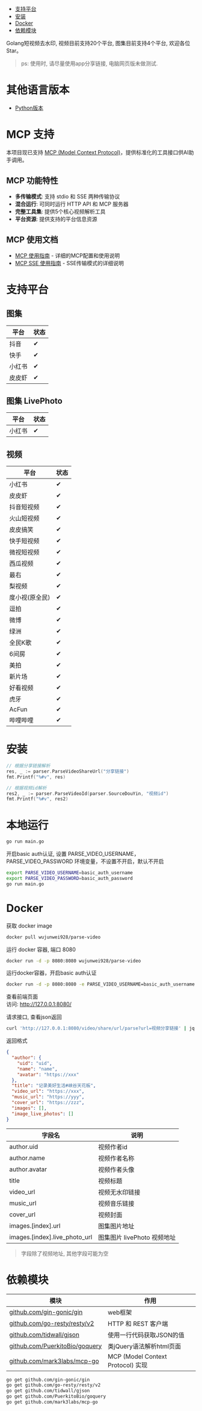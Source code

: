    * [支持平台](#支持平台)
   * [安装](#安装)
   * [Docker](#docker)
   * [依赖模块](#依赖模块)

Golang短视频去水印, 视频目前支持20个平台, 图集目前支持4个平台, 欢迎各位Star。
> ps: 使用时, 请尽量使用app分享链接, 电脑网页版未做测试.

# 其他语言版本
- [Python版本](https://github.com/wujunwei928/parse-video-py)

# MCP 支持

本项目现已支持 [MCP (Model Context Protocol)](https://modelcontextprotocol.io/)，提供标准化的工具接口供AI助手调用。

## MCP 功能特性

- **多传输模式**: 支持 stdio 和 SSE 两种传输协议
- **混合运行**: 可同时运行 HTTP API 和 MCP 服务器
- **完整工具集**: 提供5个核心视频解析工具
- **平台资源**: 提供支持的平台信息资源

## MCP 使用文档

- [MCP 使用指南](./MCP_USAGE.md) - 详细的MCP配置和使用说明
- [MCP SSE 使用指南](./MCP_SSE_USAGE.md) - SSE传输模式的详细说明

# 支持平台
## 图集
| 平台  | 状态 | 
|-----|----|
| 抖音  | ✔  |
| 快手  | ✔  | 
| 小红书 | ✔  | 
| 皮皮虾 | ✔  | 

## 图集 LivePhoto
| 平台  | 状态 |
|-----|----|
| 小红书 | ✔  |

## 视频
| 平台       | 状态 |
|----------|----|
| 小红书      | ✔  |
| 皮皮虾      | ✔  |
| 抖音短视频    | ✔  |
| 火山短视频    | ✔  |
| 皮皮搞笑     | ✔  |
| 快手短视频    | ✔  |
| 微视短视频    | ✔  |
| 西瓜视频     | ✔  |
| 最右       | ✔  |
| 梨视频      | ✔  |
| 度小视(原全民) | ✔  |
| 逗拍       | ✔  |
| 微博       | ✔  |
| 绿洲       | ✔  |
| 全民K歌     | ✔  |
| 6间房      | ✔  |
| 美拍       | ✔  |
| 新片场      | ✔  |
| 好看视频     | ✔  |
| 虎牙       | ✔  |
| AcFun    | ✔  |
| 哔哩哔哩     | ✔  |

# 安装
```go
// 根据分享链接解析
res, _ := parser.ParseVideoShareUrl("分享链接")
fmt.Printf("%#v", res)

// 根据视频id解析
res2, _ := parser.ParseVideoId(parser.SourceDouYin, "视频id")
fmt.Printf("%#v", res2)
```

# 本地运行
```bash
go run main.go
```

开启basic auth认证, 设置 PARSE_VIDEO_USERNAME， PARSE_VIDEO_PASSWORD 环境变量，不设置不开启，默认不开启
```bash
export PARSE_VIDEO_USERNAME=basic_auth_username
export PARSE_VIDEO_PASSWORD=basic_auth_password
go run main.go
```


# Docker
获取 docker image
```bash
docker pull wujunwei928/parse-video
```

运行 docker 容器, 端口 8080
```bash
docker run -d -p 8080:8080 wujunwei928/parse-video
```

运行docker容器，开启basic auth认证
```bash
docker run -d -p 8080:8080 -e PARSE_VIDEO_USERNAME=basic_auth_username -e PARSE_VIDEO_PASSWORD=basic_auth_password wujunwei928/parse-video
 ```

查看前端页面  
访问: http://127.0.0.1:8080/  

请求接口, 查看json返回
```bash
curl 'http://127.0.0.1:8080/video/share/url/parse?url=视频分享链接' | jq
```
返回格式
```json
{
  "author": {
    "uid": "uid",
    "name": "name",
    "avatar": "https://xxx"
  },
  "title": "记录美好生活#峡谷天花板",
  "video_url": "https://xxx",
  "music_url": "https://yyy",
  "cover_url": "https://zzz",
  "images": [],
  "image_live_photos": []
}
```
| 字段名                           | 说明                  | 
|-------------------------------|---------------------| 
| author.uid                    | 视频作者id              |
| author.name                   | 视频作者名称              |
| author.avatar                 | 视频作者头像              |
| title                         | 视频标题                |
| video_url                     | 视频无水印链接             |
| music_url                     | 视频音乐链接              |
| cover_url                     | 视频封面                |
| images.[index].url            | 图集图片地址              |
| images.[index].live_photo_url | 图集图片 livePhoto 视频地址 |
> 字段除了视频地址, 其他字段可能为空

# 依赖模块
| 模块                                                                       | 作用               |
|--------------------------------------------------------------------------|------------------|
| [github.com/gin-gonic/gin](https://github.com/gin-gonic/gin)             | web框架            |
| [github.com/go-resty/resty/v2](https://github.com/go-resty/resty/v2)     | HTTP 和 REST 客户端  |
| [github.com/tidwall/gjson](https://github.com/tidwall/gjson)             | 使用一行代码获取JSON的值   |
| [github.com/PuerkitoBio/goquery](https://github.com/PuerkitoBio/goquery) | 类jQuery语法解析html页面 |
| [github.com/mark3labs/mcp-go](https://github.com/mark3labs/mcp-go)       | MCP (Model Context Protocol) 实现 |

```bash
go get github.com/gin-gonic/gin
go get github.com/go-resty/resty/v2
go get github.com/tidwall/gjson
go get github.com/PuerkitoBio/goquery
go get github.com/mark3labs/mcp-go
```
